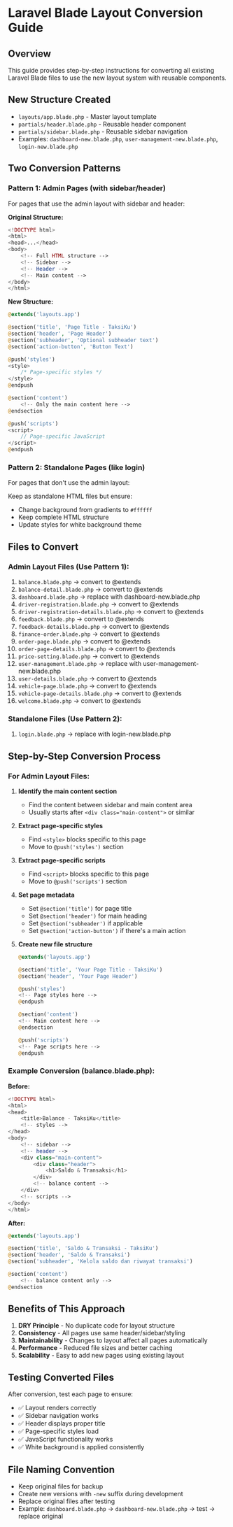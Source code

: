 # Laravel Blade Layout Conversion Guide

## Overview

This guide provides step-by-step instructions for converting all existing Laravel Blade files to use the new layout system with reusable components.

## New Structure Created

-   `layouts/app.blade.php` - Master layout template
-   `partials/header.blade.php` - Reusable header component
-   `partials/sidebar.blade.php` - Reusable sidebar navigation
-   Examples: `dashboard-new.blade.php`, `user-management-new.blade.php`, `login-new.blade.php`

## Two Conversion Patterns

### Pattern 1: Admin Pages (with sidebar/header)

For pages that use the admin layout with sidebar and header:

**Original Structure:**

```php
<!DOCTYPE html>
<html>
<head>...</head>
<body>
    <!-- Full HTML structure -->
    <!-- Sidebar -->
    <!-- Header -->
    <!-- Main content -->
</body>
</html>
```

**New Structure:**

```php
@extends('layouts.app')

@section('title', 'Page Title - TaksiKu')
@section('header', 'Page Header')
@section('subheader', 'Optional subheader text')
@section('action-button', 'Button Text')

@push('styles')
<style>
    /* Page-specific styles */
</style>
@endpush

@section('content')
    <!-- Only the main content here -->
@endsection

@push('scripts')
<script>
    // Page-specific JavaScript
</script>
@endpush
```

### Pattern 2: Standalone Pages (like login)

For pages that don't use the admin layout:

Keep as standalone HTML files but ensure:

-   Change background from gradients to `#ffffff`
-   Keep complete HTML structure
-   Update styles for white background theme

## Files to Convert

### Admin Layout Files (Use Pattern 1):

1. `balance.blade.php` → convert to @extends
2. `balance-detail.blade.php` → convert to @extends
3. `dashboard.blade.php` → replace with dashboard-new.blade.php
4. `driver-registration.blade.php` → convert to @extends
5. `driver-registration-details.blade.php` → convert to @extends
6. `feedback.blade.php` → convert to @extends
7. `feedback-details.blade.php` → convert to @extends
8. `finance-order.blade.php` → convert to @extends
9. `order-page.blade.php` → convert to @extends
10. `order-page-details.blade.php` → convert to @extends
11. `price-setting.blade.php` → convert to @extends
12. `user-management.blade.php` → replace with user-management-new.blade.php
13. `user-details.blade.php` → convert to @extends
14. `vehicle-page.blade.php` → convert to @extends
15. `vehicle-page-details.blade.php` → convert to @extends
16. `welcome.blade.php` → convert to @extends

### Standalone Files (Use Pattern 2):

1. `login.blade.php` → replace with login-new.blade.php

## Step-by-Step Conversion Process

### For Admin Layout Files:

1. **Identify the main content section**

    - Find the content between sidebar and main content area
    - Usually starts after `<div class="main-content">` or similar

2. **Extract page-specific styles**

    - Find `<style>` blocks specific to this page
    - Move to `@push('styles')` section

3. **Extract page-specific scripts**

    - Find `<script>` blocks specific to this page
    - Move to `@push('scripts')` section

4. **Set page metadata**

    - Set `@section('title')` for page title
    - Set `@section('header')` for main heading
    - Set `@section('subheader')` if applicable
    - Set `@section('action-button')` if there's a main action

5. **Create new file structure**

    ```php
    @extends('layouts.app')

    @section('title', 'Your Page Title - TaksiKu')
    @section('header', 'Your Page Header')

    @push('styles')
    <!-- Page styles here -->
    @endpush

    @section('content')
    <!-- Main content here -->
    @endsection

    @push('scripts')
    <!-- Page scripts here -->
    @endpush
    ```

### Example Conversion (balance.blade.php):

**Before:**

```php
<!DOCTYPE html>
<html>
<head>
    <title>Balance - TaksiKu</title>
    <!-- styles -->
</head>
<body>
    <!-- sidebar -->
    <!-- header -->
    <div class="main-content">
        <div class="header">
            <h1>Saldo & Transaksi</h1>
        </div>
        <!-- balance content -->
    </div>
    <!-- scripts -->
</body>
</html>
```

**After:**

```php
@extends('layouts.app')

@section('title', 'Saldo & Transaksi - TaksiKu')
@section('header', 'Saldo & Transaksi')
@section('subheader', 'Kelola saldo dan riwayat transaksi')

@section('content')
    <!-- balance content only -->
@endsection
```

## Benefits of This Approach

1. **DRY Principle** - No duplicate code for layout structure
2. **Consistency** - All pages use same header/sidebar/styling
3. **Maintainability** - Changes to layout affect all pages automatically
4. **Performance** - Reduced file sizes and better caching
5. **Scalability** - Easy to add new pages using existing layout

## Testing Converted Files

After conversion, test each page to ensure:

-   ✅ Layout renders correctly
-   ✅ Sidebar navigation works
-   ✅ Header displays proper title
-   ✅ Page-specific styles load
-   ✅ JavaScript functionality works
-   ✅ White background is applied consistently

## File Naming Convention

-   Keep original files for backup
-   Create new versions with `-new` suffix during development
-   Replace original files after testing
-   Example: `dashboard.blade.php` → `dashboard-new.blade.php` → test → replace original
